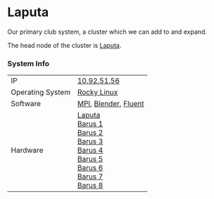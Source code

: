 
# Laputa
Our primary club system, a cluster which we can add to and expand.

The head node of the cluster is [Laputa](/inventory/laputa).

### System Info
|||
---|---
IP | [10.92.51.56]()
Operating System | [Rocky Linux](https://rockylinux.org/)
Software | [MPI](), [Blender](), [Fluent]()
Hardware | [Laputa](/inventory/laputa)<br>[Barus 1](/inventory/b1)<br>[Barus 2](/inventory/b2)<br>[Barus 3](/inventory/b3)<br>[Barus 4](/inventory/b4)<br>[Barus 5](/inventory/b5)<br>[Barus 6](/inventory/b6)<br>[Barus 7](/inventory/b7)<br>[Barus 8](/inventory/b8)

